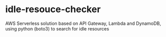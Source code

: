 # idle-resouce-checker
AWS Serverless solution based on API Gateway, Lambda and DynamoDB, using python (boto3) to search for idle resources
